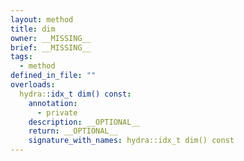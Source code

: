```yaml
---
layout: method
title: dim
owner: __MISSING__
brief: __MISSING__
tags:
  - method
defined_in_file: ""
overloads:
  hydra::idx_t dim() const:
    annotation:
      - private
    description: __OPTIONAL__
    return: __OPTIONAL__
    signature_with_names: hydra::idx_t dim() const
---
```

